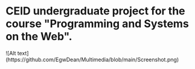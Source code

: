 <h1>CEID undergraduate project for the course "Programming and Systems on the Web".</h1>
![Alt text](https://github.com/EgwDean/Multimedia/blob/main/Screenshot.png)
